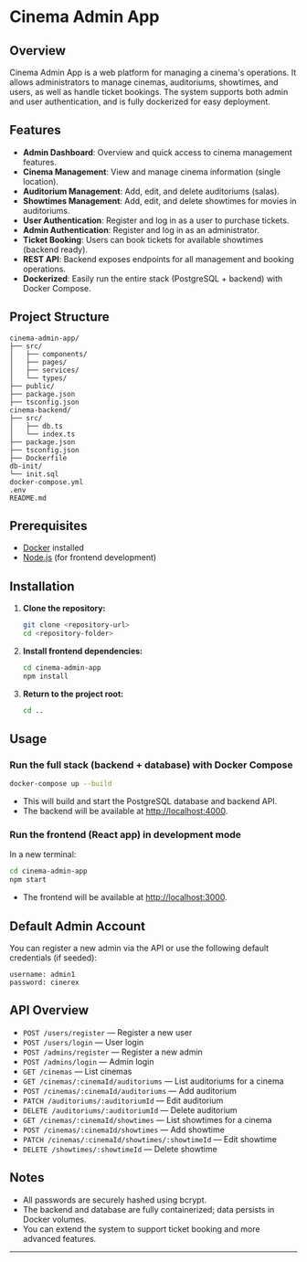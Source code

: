 # Cinema Admin App

## Overview
Cinema Admin App is a web platform for managing a cinema's operations. It allows administrators to manage cinemas, auditoriums, showtimes, and users, as well as handle ticket bookings. The system supports both admin and user authentication, and is fully dockerized for easy deployment.

## Features
- **Admin Dashboard**: Overview and quick access to cinema management features.
- **Cinema Management**: View and manage cinema information (single location).
- **Auditorium Management**: Add, edit, and delete auditoriums (salas).
- **Showtimes Management**: Add, edit, and delete showtimes for movies in auditoriums.
- **User Authentication**: Register and log in as a user to purchase tickets.
- **Admin Authentication**: Register and log in as an administrator.
- **Ticket Booking**: Users can book tickets for available showtimes (backend ready).
- **REST API**: Backend exposes endpoints for all management and booking operations.
- **Dockerized**: Easily run the entire stack (PostgreSQL + backend) with Docker Compose.

## Project Structure
```
cinema-admin-app/
├── src/
│   ├── components/
│   ├── pages/
│   ├── services/
│   └── types/
├── public/
├── package.json
├── tsconfig.json
cinema-backend/
├── src/
│   ├── db.ts
│   └── index.ts
├── package.json
├── tsconfig.json
├── Dockerfile
db-init/
└── init.sql
docker-compose.yml
.env
README.md
```

## Prerequisites
- [Docker](https://www.docker.com/products/docker-desktop) installed
- [Node.js](https://nodejs.org/) (for frontend development)

## Installation

1. **Clone the repository:**
   ```sh
   git clone <repository-url>
   cd <repository-folder>
   ```

2. **Install frontend dependencies:**
   ```sh
   cd cinema-admin-app
   npm install
   ```

3. **Return to the project root:**
   ```sh
   cd ..
   ```

## Usage

### Run the full stack (backend + database) with Docker Compose

```sh
docker-compose up --build
```

- This will build and start the PostgreSQL database and backend API.
- The backend will be available at [http://localhost:4000](http://localhost:4000).

### Run the frontend (React app) in development mode

In a new terminal:

```sh
cd cinema-admin-app
npm start
```

- The frontend will be available at [http://localhost:3000](http://localhost:3000).

## Default Admin Account

You can register a new admin via the API or use the following default credentials (if seeded):

```
username: admin1
password: cinerex
```

## API Overview

- `POST /users/register` — Register a new user
- `POST /users/login` — User login
- `POST /admins/register` — Register a new admin
- `POST /admins/login` — Admin login
- `GET /cinemas` — List cinemas
- `GET /cinemas/:cinemaId/auditoriums` — List auditoriums for a cinema
- `POST /cinemas/:cinemaId/auditoriums` — Add auditorium
- `PATCH /auditoriums/:auditoriumId` — Edit auditorium
- `DELETE /auditoriums/:auditoriumId` — Delete auditorium
- `GET /cinemas/:cinemaId/showtimes` — List showtimes for a cinema
- `POST /cinemas/:cinemaId/showtimes` — Add showtime
- `PATCH /cinemas/:cinemaId/showtimes/:showtimeId` — Edit showtime
- `DELETE /showtimes/:showtimeId` — Delete showtime

## Notes

- All passwords are securely hashed using bcrypt.
- The backend and database are fully containerized; data persists in Docker volumes.
- You can extend the system to support ticket booking and more advanced features.

---